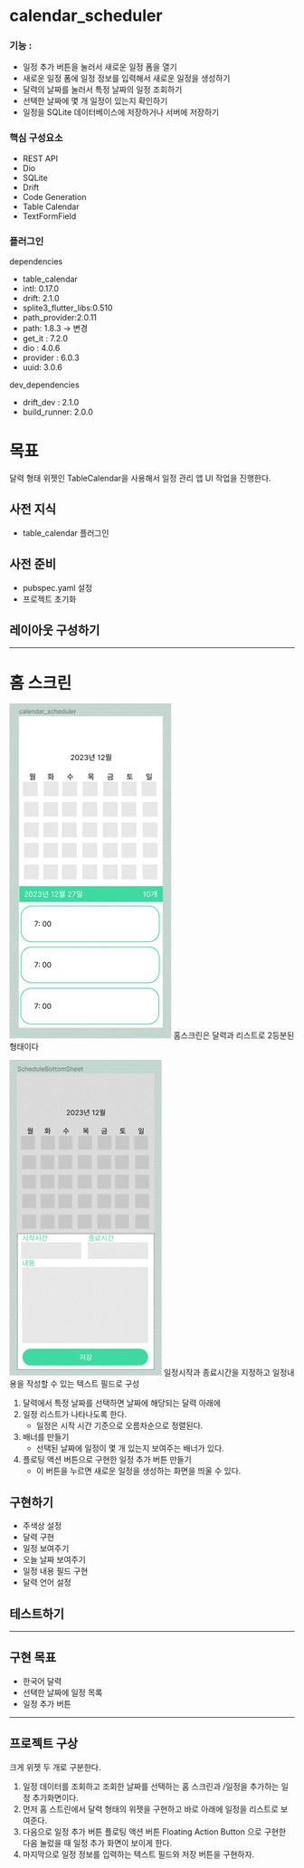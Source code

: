# calendar_scheduler

### 기능 :

- 일정 추가 버튼을 눌러서 새로운 일정 폼을 열기
- 새로운 일정 폼에 일정 정보를 입력해서 새로운 일정을 생성하기
- 달력의 날짜를 눌러서 특정 날짜의 일정 조회하기
- 선택한 날짜에 몇 개 일정이 있는지 확인하기
- 일정을  SQLite 데이터베이스에 저장하거나 서버에 저장하기

### 핵심 구성요소

- REST API
- Dio
- SQLite
- Drift
- Code Generation
- Table Calendar
- TextFormField

### 플러그인

dependencies

- table_calendar
- intl: 0.17.0
- drift: 2.1.0
- splite3_flutter_libs:0.510
- path_provider:2.0.11
- path: 1.8.3 -> 변경 
- get_it : 7.2.0
- dio : 4.0.6
- provider : 6.0.3
- uuid: 3.0.6

dev_dependencies

- drift_dev : 2.1.0
- build_runner: 2.0.0

# 목표

달력 형태 위젯인 TableCalendar을 사용해서 일정 관리 앱 UI 작업을 진행한다.

## 사전 지식

- table_calendar 플러그인

## 사전 준비

- pubspec.yaml 설정
- 프로젝트 초기화

## 레이아웃 구성하기

---
# 홈 스크린
![와이어프레임1](./lib/img/calendar_scheduler_frame.GIF)
홈스크린은 달력과 리스트로 2등분된 형태이다

![와이어프레임2](./lib/img/ScheduleBottomSheet.GIF)
일정시작과 종료시간을 지정하고 일정내용을 작성할 수 있는 텍스트 필드로 구성

1. 달력에서 특정 날짜를 선택하면 날짜에 해당되는 달력 아래에
2. 일정 리스트가 나타나도록 한다.
    - 일정은 시작 시간 기준으로 오름차순으로 정렬된다.
3. 배너를 만들기
    - 선택된 날짜에 일정이 몇 개 있는지 보여주는 배너가 있다.
4. 플로팅 액션 버튼으로 구현한 일정 추가 버튼 만들기
    - 이 버튼을 누르면 새로운 일정을  생성하는 화면을 띄울 수 있다.

## 구현하기

- 주색상 설정
- 달력 구현
- 일정 보여주기
- 오늘 날짜 보여주기
- 일정 내용 필드 구현
- 달력 언어 설정

## 테스트하기

---

## 구현 목표

- 한국어 달력
- 선택한 날짜에 일정 목록
- 일정 추가 버튼

---

## 프로젝트 구상

크게 위젯 두 개로 구분한다.

1. 일정 데이터를 조회하고 조회한 날짜를 선택하는 홈 스크린과 /일정을 추가하는 일정 추가화면이다.
2. 먼저 홈 스트린에서 달력 형태의 위젯을 구현하고 바로 아래에 일정을 리스트로 보여준다.
3. 다음으로 일정 추가 버튼 플로팅 액션 버튼 Floating Action Button 으로 구현한 다음 눌렀을 때 일정 추가 화면이 보이게 한다.
4. 마지막으로 일정 정보를 입력하는 텍스트 필드와 저장 버튼을 구현하자.